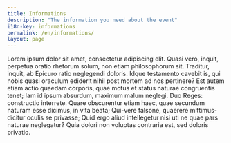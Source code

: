 ```yaml
---
title: Informations
description: "The information you need about the event"
i18n-key: informations
permalink: /en/informations/
layout: page
---
```


Lorem ipsum dolor sit amet, consectetur adipiscing elit. Quasi vero, inquit, perpetua oratio rhetorum solum, non etiam philosophorum sit. Traditur, inquit, ab Epicuro ratio neglegendi doloris. Idque testamento cavebit is, qui nobis quasi oraculum ediderit nihil post mortem ad nos pertinere? Est autem etiam actio quaedam corporis, quae motus et status naturae congruentis tenet; Iam id ipsum absurdum, maximum malum neglegi. Duo Reges: constructio interrete. Quare obscurentur etiam haec, quae secundum naturam esse dicimus, in vita beata; Qui-vere falsone, quaerere mittimus-dicitur oculis se privasse; Quid ergo aliud intellegetur nisi uti ne quae pars naturae neglegatur? Quia dolori non voluptas contraria est, sed doloris privatio.
